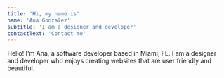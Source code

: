 ```yaml
---
title: 'Hi, my name is'
name: 'Ana Gonzalez'
subtitle: 'I am a designer and developer'
contactText: 'Contact me'
---
```


Hello! I'm Ana, a software developer based in Miami, FL. I am a designer and developer who enjoys creating websites that are user friendly and beautiful.
